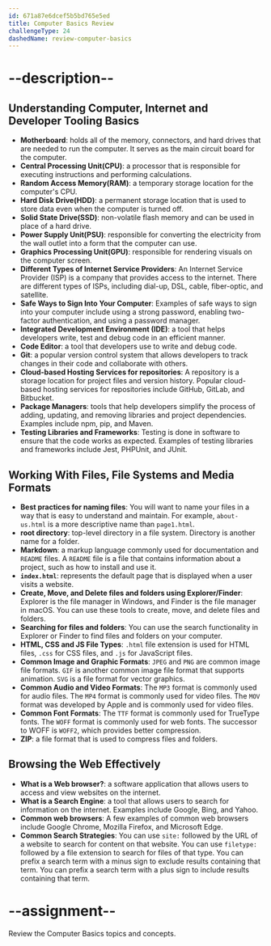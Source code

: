 ```yaml
---
id: 671a87e6dcef5b5bd765e5ed
title: Computer Basics Review
challengeType: 24
dashedName: review-computer-basics
---
```


# --description--

## Understanding Computer, Internet and Developer Tooling Basics

- **Motherboard**: holds all of the memory, connectors, and hard drives that are needed to run the computer. It serves as the main circuit board for the computer.
- **Central Processing Unit(CPU)**: a processor that is responsible for executing instructions and performing calculations.
- **Random Access Memory(RAM)**: a temporary storage location for the computer's CPU.
- **Hard Disk Drive(HDD)**: a permanent storage location that is used to store data even when the computer is turned off.
- **Solid State Drive(SSD)**: non-volatile flash memory and can be used in place of a hard drive.
- **Power Supply Unit(PSU)**: responsible for converting the electricity from the wall outlet into a form that the computer can use.
- **Graphics Processing Unit(GPU)**: responsible for rendering visuals on the computer screen.
- **Different Types of Internet Service Providers**: An Internet Service Provider (ISP) is a company that provides access to the internet. There are different types of ISPs, including dial-up, DSL, cable, fiber-optic, and satellite.
- **Safe Ways to Sign Into Your Computer**: Examples of safe ways to sign into your computer include using a strong password, enabling two-factor authentication, and using a password manager.
- **Integrated Development Environment (IDE)**: a tool that helps developers write, test and debug code in an efficient manner.
- **Code Editor**: a tool that developers use to write and debug code.
- **Git**: a popular version control system that allows developers to track changes in their code and collaborate with others.
- **Cloud-based Hosting Services for repositories**: A repository is a storage location for project files and version history. Popular cloud-based hosting services for repositories include GitHub, GitLab, and Bitbucket.
- **Package Managers**: tools that help developers simplify the process of adding, updating, and removing libraries and project dependencies. Examples include npm, pip, and Maven.
- **Testing Libraries and Frameworks**: Testing is done in software to ensure that the code works as expected. Examples of testing libraries and frameworks include Jest, PHPUnit, and JUnit.

## Working With Files, File Systems and Media Formats

- **Best practices for naming files**: You will want to name your files in a way that is easy to understand and maintain. For example, `about-us.html` is a more descriptive name than `page1.html`.
- **root directory**: top-level directory in a file system. Directory is another name for a folder.
- **Markdown**: a markup language commonly used for documentation and `README` files. A `README` file is a file that contains information about a project, such as how to install and use it.
- **`index.html`**: represents the default page that is displayed when a user visits a website.
- **Create, Move, and Delete files and folders using Explorer/Finder**: Explorer is the file manager in Windows, and Finder is the file manager in macOS. You can use these tools to create, move, and delete files and folders.
- **Searching for files and folders**: You can use the search functionality in Explorer or Finder to find files and folders on your computer.
- **HTML, CSS and JS File Types**: `.html` file extension is used for HTML files, `.css` for CSS files, and `.js` for JavaScript files.
- **Common Image and Graphic Formats**: `JPEG` and `PNG` are common image file formats. `GIF` is another common image file format that supports animation. `SVG` is a file format for vector graphics.
- **Common Audio and Video Formats**: The `MP3` format is commonly used for audio files. The `MP4` format is commonly used for video files. The `MOV` format was developed by Apple and is commonly used for video files.
- **Common Font Formats**: The `TTF` format is commonly used for TrueType fonts. The `WOFF` format is commonly used for web fonts. The successor to WOFF is `WOFF2`, which provides better compression.
- **ZIP**: a file format that is used to compress files and folders.

## Browsing the Web Effectively

- **What is a Web browser?**: a software application that allows users to access and view websites on the internet.
- **What is a Search Engine**: a tool that allows users to search for information on the internet. Examples include Google, Bing, and Yahoo.
- **Common web browsers**: A few examples of common web browsers include Google Chrome, Mozilla Firefox, and Microsoft Edge.
- **Common Search Strategies**: You can use `site:` followed by the URL of a website to search for content on that website. You can use `filetype:` followed by a file extension to search for files of that type. You can prefix a search term with a minus sign to exclude results containing that term. You can prefix a search term with a plus sign to include results containing that term.

# --assignment--

Review the Computer Basics topics and concepts.
